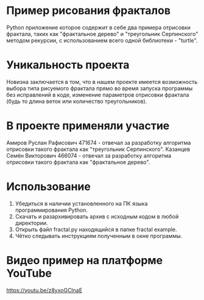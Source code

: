 # Пример рисования фракталов

Python приложение которое содержит в себе два примера отрисовки фрактала, таких как "фрактальное дерево" и "треугольник Серпинского" методом рекурсии, с использованием всего одной библиотеки - "turtle". 

# Уникальность проекта 

Новизна заключается в том, что в нашем проекте имеется возможность выбора типа рисуемого фрактала прямо во время запуска программы без исправлений в коде, изменение параметров отрисовки фрактала (будь то длина веток или количество треугольников).

# В проекте применяли участие

Амиров Руслан Рафисович 471674 - отвечал за разработку алгоритма отрисовки такого фрактала как "треугольник Серпинского".
Казанцев Семён Викторович 466074 - отвечал за разработку алгоритма отрисовки такого фрактала как "фрактальное дерево".

# Использование

1. Убедиться в наличии установленного на ПК языка программирования Python.
2. Скачать и разархивировать архив с исходным кодом в любой директории.
3. Открыть файл fractal.py находящийся в папке fractal example.
4. Чётко следывать инструкциям полученным в окне программы.

# Видео пример на платформе YouTube

https://youtu.be/z8yxoGClnaE
